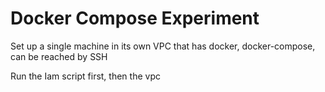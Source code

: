 # Docker Compose Experiment

Set up a single machine in its own VPC that has docker, docker-compose, can be reached by SSH

Run the Iam script first, then the vpc
